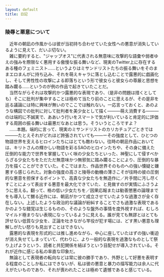 ```yaml
---
layout: default
title: 日記
---
```

### 陵辱と悪意について
　近年の朝凪の作風からは彼が当初持ち合わせていた女性への悪意が消失しているように見えて、だいぶ切ない。  
　雑に要約すると、"ジャップオス"に代表される無意味に攻撃的な語彙や弱者ゆえの強みを際限なく悪用する傲慢な振る舞いなど、現実のTwitter上に存在するある種のフェミニスト……というよりはミサンドリストたちの振る舞いをそのままエロまんがに持ち込み、それを萌えキャラに落とし込むことで露悪的に戯画化し、そして男性性の攻撃による即落ちという形で彼女らと彼女らの尊厳と思想を踏み躙る……というのが例の作品で起きていたことだ。  
　当然ながらそれは攻撃的かつ露悪的な表現であり、（是非の問題は措くとしても）そこに批判が集中することは極めて当たり前のことに思えるが、その是非を巡る議論には特に興味が無いのでここでは触れない。一応言っておくと、あのような構図での批判に対して批判者を美少女として描く―――萌え消費する―――のは端的に不誠実で、ああいう行いをスマートで気が利いていると肯定的に評価する周囲の振る舞いは最悪だなあとは思う。そういうところですよ？  
　……本題。端的に言って、現実のミサンドリストのカリカチュアごときでは―――たとえそれがどれほど誇張されていても――ーその強度として、ひとつの物語世界を支えるヒロインたちにはとても敵わない。往時の朝凪作品においては、キリトさんの輝かしい物語を彩るSAOのヒロインたちや、その身に備えた圧倒的な能力で世界を掌握していく咲の少女たちといった、神聖にして侵すべからざる少女たちをただただ無意味かつ無邪気に踏み躙ることにより、圧倒的な暴力を描くことができていた。そこではまた、作品世界そのものへの強い懐疑と嫌悪すら感じられた。対象の強度の高さと陵辱の動機の薄さこそが往時の彼の圧倒的な悪意を担保するポイントで、高貴な少女たちを無造作に／片手間に汚し尽くすことによって表出する悪意を最大化できていた、と見做すのが実情にふさうように思える。翻って、格の低い少女たちを／因果応報または勧善懲悪の論理までをも導入して嬲る近作には、朝凪がかつて成立させていたような過激さが全く存在しない。上述したような政治的な議論が紛糾することでさも過激な表現であるかのような錯覚は生じるものの、そのような盤外の事情を度外視すれば、むしろマイルド極まりない表現になっているように見える。誰が見ても無謬とはとても評せない低質な少女を、正論を吐きながら竿役が犯す場には、どす黒い悪意も理解しがたい怒りも見出すことはできない。    
　露悪的な表現を形式的には推し進めながら、中心に座していたはずの強い衝迫が消え失せてしまっていて、代わりに、より一般的な表現を過激なものとして祭り上げようという、読者と共犯関係を結ぼうという目配せが導入されている。それが近作に感じる私の率直な印象だ。  
　無論として表現者の転向などは常に彼の勝手であり、外野として好悪を表明する程度のことしか私にはできないが、私は彼の悪意と暴力の描写能力は余人に代えがたいものであり、それが喪われたことは極めて遺憾であると感じている。
　
